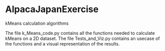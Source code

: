 # AlpacaJapanExercise
 kMeans calculation algorithms

The file k_Means_code.py contains all the functions needed to calculate kMeans on a 2D dataset.
The file Tests_and_Viz.py contains an usecase of the functions and a visual representation of the results.
